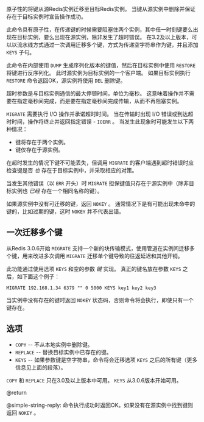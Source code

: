 原子性的将键从源Redis实例迁移至目标Redis实例。
当键从源实例中删除并保证存在于目标实例时宣告操作成功。

此命令具有原子性，在传递键的时候需要阻塞住两个实例，其中任一时刻键要么出现在目标实例，要么出现在源实例，除非发生了超时错误。
在3.2及以上版本，可以以流水线方式通过一次调用迁移多个键，方式为传递空字符串作为键，并且添加 `KEYS` 子句。

此命令在内部使用 `DUMP` 生成序列化版本的键值，然后在目标实例中使用 `RESTORE` 将键进行反序列化。
此时源实例为目标实例的一个客户端。
如果目标实例执行 `RESTORE` 命令返回OK，源实例将使用 `DEL` 删除键。

超时参数是与目标实例通信的最大停顿时间，单位为毫秒。
这意味着操作并不需要在指定毫秒间完成，而是要在指定毫秒间完成传输，从而不再阻塞实例。

`MIGRATE` 需要执行 I/O 操作并承诺超时时间。
当在传输时出现 I/O 错误或到达超时时间，操作将终止并返回指定错误 - `IOERR` 。
当发生此现象时可能发生以下两种情况：

* 键将存在于两个实例。
* 键仅存在于源实例。

在超时发生的情况下键不可能丢失，但调用 `MIGRATE` 的客户端遇到超时错误时应检查键是否 _也_ 存在于目标实例中，并采取相应的对策。

当发生其他错误（以 `ERR` 开头）时 `MIGRATE` 担保键值只存在于源实例中（除非目标实例也 _已经_ 存在一个相同名称的键）。

如果源实例中没有可迁移的键，返回 `NOKEY` 。
通常情况下是有可能出现未命中的键的，比如过期的键，这时 `NOKEY` 并不代表出错。

## 一次迁移多个键

从Redis 3.0.6开始 `MIGRATE` 支持一个新的块传输模式，使用管道在实例间迁移多个键，用来改进多次调用 `MIGRATE` 迁移单个键导致的往返延迟和其他开销。

此功能通过使用选项 `KEYS` 和空的参数 *键* 实现。
真正的键名放在参数 `KEYS` 之后，如下面这个例子：

    MIGRATE 192.168.1.34 6379 "" 0 5000 KEYS key1 key2 key3

当实例中没有存在的键时返回 `NOKEY` 状态码，否则命令将会执行，即使只有一个键存在。

## 选项

* `COPY` -- 不从本地实例中删除键。
* `REPLACE` -- 替换目标实例中已存在的键。
* `KEYS` -- 如果参数键是空字符串，命令将会迁移选项 `KEYS` 之后的所有键（更多信息见上面的段落）。

`COPY` 和 `REPLACE` 只在3.0及以上版本中可用。
`KEYS` 从3.0.6版本开始可用。

@return

@simple-string-reply: 命令执行成功时返回OK。如果没有在源实例中找到键则返回 `NOKEY` 。
